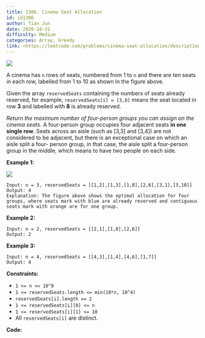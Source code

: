 ```yaml
---
title: 1386. Cinema Seat Allocation
id: id1386
author: Tian Jun
date: 2020-10-31
difficulty: Medium
categories: Array, Greedy
link: <https://leetcode.com/problems/cinema-seat-allocation/description/>
---
```


![](https://assets.leetcode.com/uploads/2020/02/14/cinema_seats_1.png)

A cinema has `n` rows of seats, numbered from 1 to `n` and there are ten seats
in each row, labelled from 1 to 10 as shown in the figure above.

Given the array `reservedSeats` containing the numbers of seats already
reserved, for example, `reservedSeats[i] = [3,8]` means the seat located in
row **3** and labelled with **8**  is already reserved.

_Return the maximum number of four-person groups  you can assign on the cinema
seats._ A four-person group occupies four adjacent seats **in one single
row**. Seats across an aisle (such as [3,3] and [3,4]) are not considered to
be adjacent, but there is an exceptional case on which an aisle split a four-
person group, in that case, the aisle split a four-person group in the middle,
which means to have two people on each side.



**Example 1:**

![](https://assets.leetcode.com/uploads/2020/02/14/cinema_seats_3.png)
            
	Input: n = 3, reservedSeats = [[1,2],[1,3],[1,8],[2,6],[3,1],[3,10]]    
	Output: 4    
	Explanation: The figure above shows the optimal allocation for four groups, where seats mark with blue are already reserved and contiguous seats mark with orange are for one group.    

**Example 2:**
            
	Input: n = 2, reservedSeats = [[2,1],[1,8],[2,6]]    
	Output: 2    

**Example 3:**
            
	Input: n = 4, reservedSeats = [[4,3],[1,4],[4,6],[1,7]]    
	Output: 4    



**Constraints:**

  * `1 <= n <= 10^9`
  * `1 <= reservedSeats.length <= min(10*n, 10^4)`
  * `reservedSeats[i].length == 2`
  * `1 <= reservedSeats[i][0] <= n`
  * `1 <= reservedSeats[i][1] <= 10`
  * All `reservedSeats[i]` are distinct.


**Code:**
